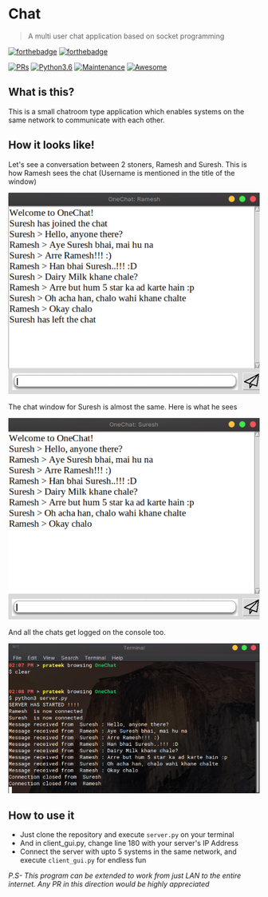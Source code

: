 # Chat

>A multi user chat application based on socket programming

[![forthebadge](https://forthebadge.com/images/badges/made-with-python.svg)](https://forthebadge.com)
[![forthebadge](https://forthebadge.com/images/badges/for-sharks.svg)](https://forthebadge.com)

[![PRs](https://img.shields.io/badge/PRs-Welcome-informational)](https://github.com/pra8eek/OneChat/)
[![Python3.6](https://img.shields.io/badge/python-3.6-success?logo=python)](https://www.python.org/downloads/release/python-360/)
[![Maintenance](https://img.shields.io/badge/Maintained%3F-no-red.svg)](https://github.com/pra8eek/OneChat/)
[![Awesome](https://cdn.rawgit.com/sindresorhus/awesome/d7305f38d29fed78fa85652e3a63e154dd8e8829/media/badge.svg)](https://github.com/pra8eek/OneChat/)  

## What is this?
This is a small chatroom type application which enables systems on the same network to communicate with each other.

## How it looks like!
Let's see a conversation between 2 stoners, Ramesh and Suresh. This is how Ramesh sees the chat (Username is mentioned in the title of the window)

<img src="/images/Screenshot from 2020-05-01 14-13-04.png" alt="Ramesh's chatscreen">

The chat window for Suresh is almost the same. Here is what he sees

<img src="/images/Screenshot from 2020-05-01 14-11-51.png" alt="Suresh's chatscreen">

And all the chats get logged on the console too.

<img src="/images/Screenshot from 2020-05-01 14-14-10.png" alt="logs">

## How to use it
- Just clone the repository and execute ```server.py``` on your terminal
- And in client_gui.py, change line 180 with your server's IP Address
- Connect the server with upto 5 systems in the same network, and execute ```client_gui.py``` for endless fun

*P.S- This program can be extended to work from just LAN to the entire internet. Any PR in this direction would be highly appreciated*
